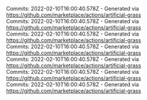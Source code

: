 Commits: 2022-02-10T16:00:40.578Z - Generated via https://github.com/marketplace/actions/artificial-grass
<br>
Commits: 2022-02-10T16:00:40.578Z - Generated via https://github.com/marketplace/actions/artificial-grass
<br>
Commits: 2022-02-10T16:00:40.578Z - Generated via https://github.com/marketplace/actions/artificial-grass
<br>
Commits: 2022-02-10T16:00:40.578Z - Generated via https://github.com/marketplace/actions/artificial-grass
<br>
Commits: 2022-02-10T16:00:40.578Z - Generated via https://github.com/marketplace/actions/artificial-grass
<br>
Commits: 2022-02-10T16:00:40.578Z - Generated via https://github.com/marketplace/actions/artificial-grass
<br>
Commits: 2022-02-10T16:00:40.578Z - Generated via https://github.com/marketplace/actions/artificial-grass
<br>
